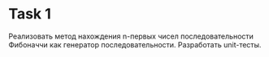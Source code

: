 # Task 1
Реализовать метод нахождения n-первых чисел последовательности Фибоначчи как генератор последовательности. Разработать unit-тесты.
